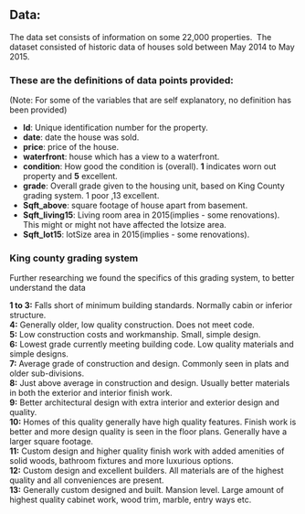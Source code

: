 ## Data:
The data set consists of information on some 22,000 properties.  The dataset consisted of historic data of houses sold between May 2014 to May 2015.
### These are the definitions of data points provided:
(Note: For some of the variables that are self explanatory, no definition has been provided)

- **Id**: Unique identification number for the property.
- **date**: date the house was sold.
- **price**: price of the house.
- **waterfront**: house which has a view to a waterfront.
- **condition**: How good the condition is (overall). **1** indicates worn out property and **5** excellent.
- **grade**: Overall grade given to the housing unit, based on King County grading system. 1 poor ,13 excellent.
- **Sqft_above**: square footage of house apart from basement.
- **Sqft_living15**: Living room area in 2015(implies - some renovations). This might or might not have affected the lotsize area.
- **Sqft_lot15**: lotSize area in 2015(implies - some renovations).

### King county grading system

Further researching we found the specifics of this grading system, to better understand the data

**1 to 3:** Falls short of minimum building standards. Normally cabin or inferior structure.  
**4:** Generally older, low quality construction. Does not meet code.  
**5:** Low construction costs and workmanship. Small, simple design.  
**6:** Lowest grade currently meeting building code. Low quality materials and simple designs.  
**7:** Average grade of construction and design. Commonly seen in plats and older sub-divisions.  
**8:** Just above average in construction and design. Usually better materials in both the exterior and interior finish work.  
**9:** Better architectural design with extra interior and exterior design and quality.  
**10:** Homes of this quality generally have high quality features. Finish work is better and more design quality is seen in the floor plans. Generally have a larger square footage.  
**11:** Custom design and higher quality finish work with added amenities of solid woods, bathroom fixtures and more luxurious options.  
**12:** Custom design and excellent builders. All materials are of the highest quality and all conveniences are present.  
**13:** Generally custom designed and built. Mansion level. Large amount of highest quality cabinet work, wood trim, marble, entry ways etc.  
